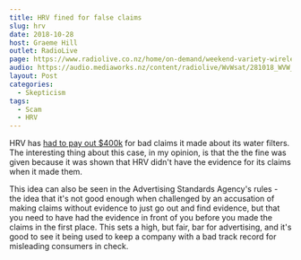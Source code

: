 ```yaml
---
title: HRV fined for false claims
slug: hrv
date: 2018-10-28
host: Graeme Hill
outlet: RadioLive
page: https://www.radiolive.co.nz/home/on-demand/weekend-variety-wireless/2018/10/weekend-variety-wireless--in-case-you-missed-sunday2.html
audio: https://audio.mediaworks.nz/content/radiolive/WvWsat/281018_WVW_Skepticalthoughts.mp3
layout: Post
categories:
  - Skepticism
tags:
  - Scam
  - HRV
---
```


HRV has [had to pay out $400k](https://www.stuff.co.nz/business/108037249/water-filter-company-hrv-fined-400000-for-false-claims) for bad claims it made about its water filters. The interesting thing about this case, in my opinion, is that the the fine was given because it was shown that HRV didn't have the evidence for its claims when it made them.

<!-- more -->

This idea can also be seen in the Advertising Standards Agency's rules - the idea that it's not good enough when challenged by an accusation of making claims without evidence to just go out and find evidence, but that you need to have had the evidence in front of you before you made the claims in the first place. This sets a high, but fair, bar for advertising, and it's good to see it being used to keep a company with a bad track record for misleading consumers in check.
